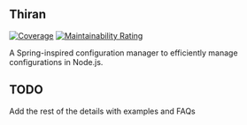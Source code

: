 ## Thiran 

[![Coverage](https://sonarcloud.io/api/project_badges/measure?project=thiran&metric=coverage)](https://sonarcloud.io/summary/new_code?id=thiran) [![Maintainability Rating](https://sonarcloud.io/api/project_badges/measure?project=thiran&metric=sqale_rating)](https://sonarcloud.io/summary/new_code?id=thiran)

A Spring-inspired configuration manager to efficiently manage configurations in Node.js.

## TODO

Add the rest of the details with examples and FAQs
